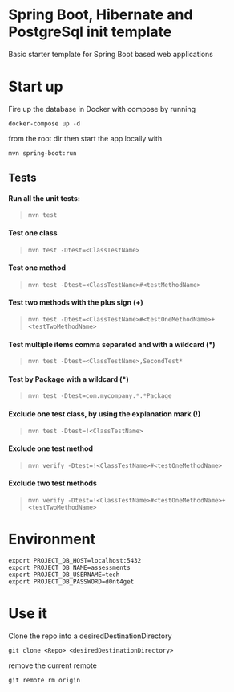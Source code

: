# Spring Boot, Hibernate and PostgreSql init template
Basic starter template for Spring Boot based web applications

# Start up
Fire up the database in Docker with compose by running
```$xslt
docker-compose up -d
```
from the root dir then  start the app locally with
```$xslt
mvn spring-boot:run
```

## Tests
#### Run all the unit tests:
> ```mvn test```
#### Test one class
> ```mvn test -Dtest=<ClassTestName>```
#### Test one method
> ```mvn test -Dtest=<ClassTestName>#<testMethodName>```
#### Test two methods with the plus sign (+)
> ```mvn test -Dtest=<ClassTestName>#<testOneMethodName>+<testTwoMethodName>```
#### Test multiple items comma separated and with a wildcard (*)
> ```mvn test -Dtest=<ClassTestName>,SecondTest*```
#### Test by Package with a wildcard (*)
> ```mvn test -Dtest=com.mycompany.*.*Package```
#### Exclude one test class, by using the explanation mark (!)
> ```mvn test -Dtest=!<ClassTestName>```
#### Exclude one test method 
> ```mvn verify -Dtest=!<ClassTestName>#<testOneMethodName>```
#### Exclude two test methods
> ```mvn verify -Dtest=!<ClassTestName>#<testOneMethodName>+<testTwoMethodName>```

# Environment
```$xslt
export PROJECT_DB_HOST=localhost:5432
export PROJECT_DB_NAME=assessments
export PROJECT_DB_USERNAME=tech
export PROJECT_DB_PASSWORD=d0nt4get
```

# Use it
Clone the repo into a desiredDestinationDirectory
```aidl
git clone <Repo> <desiredDestinationDirectory>
```
remove the current remote
```aidl
git remote rm origin
```
